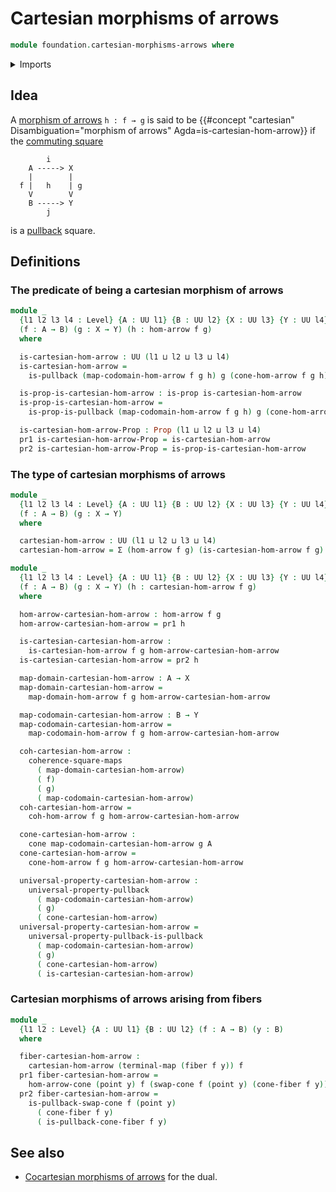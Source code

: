# Cartesian morphisms of arrows

```agda
module foundation.cartesian-morphisms-arrows where
```

<details><summary>Imports</summary>

```agda
open import foundation.commuting-squares-of-maps
open import foundation.cones-over-cospans
open import foundation.dependent-pair-types
open import foundation.fibers-of-maps
open import foundation.morphisms-arrows
open import foundation.propositions
open import foundation.pullbacks
open import foundation.unit-type
open import foundation.universal-property-pullbacks
open import foundation.universe-levels
```

</details>

## Idea

A [morphism of arrows](foundation.morphisms-arrows.md) `h : f → g` is said to be
{{#concept "cartesian" Disambiguation="morphism of arrows" Agda=is-cartesian-hom-arrow}}
if the [commuting square](foundation-core.commuting-squares-of-maps.md)

```text
        i
    A -----> X
    |        |
  f |   h    | g
    V        V
    B -----> Y
        j
```

is a [pullback](foundation.pullbacks.md) square.

## Definitions

### The predicate of being a cartesian morphism of arrows

```agda
module _
  {l1 l2 l3 l4 : Level} {A : UU l1} {B : UU l2} {X : UU l3} {Y : UU l4}
  (f : A → B) (g : X → Y) (h : hom-arrow f g)
  where

  is-cartesian-hom-arrow : UU (l1 ⊔ l2 ⊔ l3 ⊔ l4)
  is-cartesian-hom-arrow =
    is-pullback (map-codomain-hom-arrow f g h) g (cone-hom-arrow f g h)

  is-prop-is-cartesian-hom-arrow : is-prop is-cartesian-hom-arrow
  is-prop-is-cartesian-hom-arrow =
    is-prop-is-pullback (map-codomain-hom-arrow f g h) g (cone-hom-arrow f g h)

  is-cartesian-hom-arrow-Prop : Prop (l1 ⊔ l2 ⊔ l3 ⊔ l4)
  pr1 is-cartesian-hom-arrow-Prop = is-cartesian-hom-arrow
  pr2 is-cartesian-hom-arrow-Prop = is-prop-is-cartesian-hom-arrow
```

### The type of cartesian morphisms of arrows

```agda
module _
  {l1 l2 l3 l4 : Level} {A : UU l1} {B : UU l2} {X : UU l3} {Y : UU l4}
  (f : A → B) (g : X → Y)
  where

  cartesian-hom-arrow : UU (l1 ⊔ l2 ⊔ l3 ⊔ l4)
  cartesian-hom-arrow = Σ (hom-arrow f g) (is-cartesian-hom-arrow f g)

module _
  {l1 l2 l3 l4 : Level} {A : UU l1} {B : UU l2} {X : UU l3} {Y : UU l4}
  (f : A → B) (g : X → Y) (h : cartesian-hom-arrow f g)
  where

  hom-arrow-cartesian-hom-arrow : hom-arrow f g
  hom-arrow-cartesian-hom-arrow = pr1 h

  is-cartesian-cartesian-hom-arrow :
    is-cartesian-hom-arrow f g hom-arrow-cartesian-hom-arrow
  is-cartesian-cartesian-hom-arrow = pr2 h

  map-domain-cartesian-hom-arrow : A → X
  map-domain-cartesian-hom-arrow =
    map-domain-hom-arrow f g hom-arrow-cartesian-hom-arrow

  map-codomain-cartesian-hom-arrow : B → Y
  map-codomain-cartesian-hom-arrow =
    map-codomain-hom-arrow f g hom-arrow-cartesian-hom-arrow

  coh-cartesian-hom-arrow :
    coherence-square-maps
      ( map-domain-cartesian-hom-arrow)
      ( f)
      ( g)
      ( map-codomain-cartesian-hom-arrow)
  coh-cartesian-hom-arrow =
    coh-hom-arrow f g hom-arrow-cartesian-hom-arrow

  cone-cartesian-hom-arrow :
    cone map-codomain-cartesian-hom-arrow g A
  cone-cartesian-hom-arrow =
    cone-hom-arrow f g hom-arrow-cartesian-hom-arrow

  universal-property-cartesian-hom-arrow :
    universal-property-pullback
      ( map-codomain-cartesian-hom-arrow)
      ( g)
      ( cone-cartesian-hom-arrow)
  universal-property-cartesian-hom-arrow =
    universal-property-pullback-is-pullback
      ( map-codomain-cartesian-hom-arrow)
      ( g)
      ( cone-cartesian-hom-arrow)
      ( is-cartesian-cartesian-hom-arrow)
```

### Cartesian morphisms of arrows arising from fibers

```agda
module _
  {l1 l2 : Level} {A : UU l1} {B : UU l2} (f : A → B) (y : B)
  where

  fiber-cartesian-hom-arrow :
    cartesian-hom-arrow (terminal-map (fiber f y)) f
  pr1 fiber-cartesian-hom-arrow =
    hom-arrow-cone (point y) f (swap-cone f (point y) (cone-fiber f y))
  pr2 fiber-cartesian-hom-arrow =
    is-pullback-swap-cone f (point y)
      ( cone-fiber f y)
      ( is-pullback-cone-fiber f y)
```

## See also

- [Cocartesian morphisms of arrows](synthetic-homotopy-theory.cocartesian-morphisms-arrows.md)
  for the dual.
